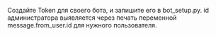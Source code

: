 Создайте Token для своего бота, и запишите его в bot_setup.py. id администратора выявляется через печать переменной message.from_user.id для нужного пользователя.
